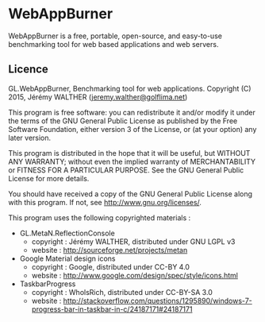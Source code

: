 ﻿# WebAppBurner

WebAppBurner is a free, portable, open-source, and easy-to-use benchmarking tool for web based applications and web servers.

## Licence

GL.WebAppBurner, Benchmarking tool for web applications.
Copyright (C) 2015, Jérémy WALTHER (jeremy.walther@golflima.net)

This program is free software: you can redistribute it and/or modify
it under the terms of the GNU General Public License as published by
the Free Software Foundation, either version 3 of the License, or
(at your option) any later version.

This program is distributed in the hope that it will be useful,
but WITHOUT ANY WARRANTY; without even the implied warranty of
MERCHANTABILITY or FITNESS FOR A PARTICULAR PURPOSE.  See the
GNU General Public License for more details.

You should have received a copy of the GNU General Public License
along with this program.  If not, see <http://www.gnu.org/licenses/>.


This program uses the following copyrighted materials :
* GL.MetaN.ReflectionConsole
   - copyright : Jérémy WALTHER, distributed under GNU LGPL v3
   - website : http://sourceforge.net/projects/metan
* Google Material design icons
   - copyright : Google, distributed under CC-BY 4.0
   - website : http://www.google.com/design/spec/style/icons.html
* TaskbarProgress
   - copyright : WholsRich, distributed under CC-BY-SA 3.0
   - website : http://stackoverflow.com/questions/1295890/windows-7-progress-bar-in-taskbar-in-c/24187171#24187171